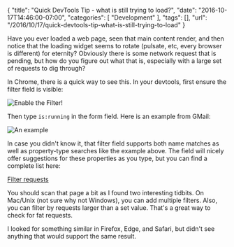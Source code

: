 
{
	"title": "Quick DevTools Tip - what is still trying to load?",
	"date": "2016-10-17T14:46:00-07:00",
	"categories": [
		"Development"
	],
	"tags": [],
	"url": "/2016/10/17/quick-devtools-tip-what-is-still-trying-to-load"
}

Have you ever loaded a web page, seen that main content render, and then notice that the loading widget seems to rotate (pulsate, etc, every browser is different) for eternity? Obviously there is some network request that is pending, but how do you figure out what that is, especially with a large set of requests to dig through?

<!--more-->

In Chrome, there is a quick way to see this. In your devtools, first ensure the filter field is visible:

![Enable the Filter!](https://static.raymondcamden.com/images/2016/10/cd1.png)

Then type <code>is:running</code> in the form field. Here is an example from GMail:

![An example](https://static.raymondcamden.com/images/2016/10/cd2.png)

In case you didn't know it, that filter field supports both name matches as well as property-type searches like the example above. The field will nicely offer suggestions for these properties as you type, but you can find a complete list here: 

<a href="https://developers.google.com/web/tools/chrome-devtools/network-performance/resource-loading#filter_requests">Filter requests</a>

You should scan that page a bit as I found two interesting tidbits. On Mac/Unix (not sure why not Windows), you can add multiple filters. Also, you can filter by requests larger than a set value. That's a great way to check for fat requests.

I looked for something similar in Firefox, Edge, and Safari, but didn't see anything that would support the same result. 
